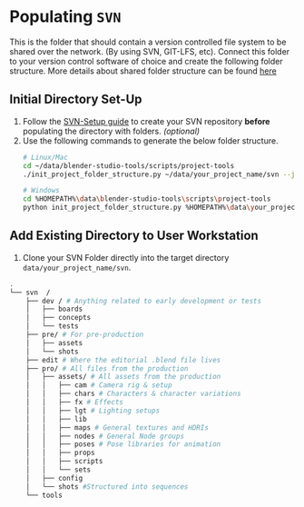 # Populating `SVN`
This is the folder that should contain a version controlled file system to be shared over the network. (By using SVN, GIT-LFS, etc). Connect this folder to your version control software of choice and create the following folder structure. More details about shared folder structure can be found [here](/naming-conventions/svn-folder-structure.md)

## Initial Directory Set-Up
1. Follow the [SVN-Setup guide](/td-guide/svn-setup.md) to create your SVN repository **before** populating the directory with folders. *(optional)*
2. Use the following commands to generate the below folder structure.
    ```bash
    # Linux/Mac
    cd ~/data/blender-studio-tools/scripts/project-tools
    ./init_project_folder_structure.py ~/data/your_project_name/svn --json_file folder_structure_svn.json
    ```
    ```bash
    # Windows
    cd %HOMEPATH%\data\blender-studio-tools\scripts\project-tools
    python init_project_folder_structure.py %HOMEPATH%\data\your_project_name\svn --json_file folder_structure_svn.json
    ```

## Add Existing Directory to User Workstation
1. Clone your SVN Folder directly into the target directory `data/your_project_name/svn`.


```bash
.
└── svn  /
    ├── dev / # Anything related to early development or tests
    │   ├── boards
    │   ├── concepts
    │   └── tests
    ├── pre/ # For pre-production
    │   ├── assets
    │   └── shots
    ├── edit # Where the editorial .blend file lives
    ├── pro/ # All files from the production
    │   ├── assets/ # All assets from the production
    │   │   ├── cam # Camera rig & setup
    │   │   ├── chars # Characters & character variations
    │   │   ├── fx # Effects
    │   │   ├── lgt # Lighting setups
    │   │   ├── lib
    │   │   ├── maps # General textures and HDRIs
    │   │   ├── nodes # General Node groups
    │   │   ├── poses # Pose libraries for animation
    │   │   ├── props
    │   │   ├── scripts
    │   │   └── sets
    │   ├── config
    │   └── shots #Structured into sequences
    └── tools
```